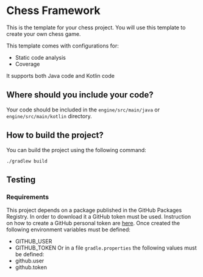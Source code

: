 
# Chess Framework


This is the template for your chess project. You will use this template to create your own chess game.

This template comes with configurations for:

- Static code analysis 
- Coverage

It supports both Java code and Kotlin code

## Where should you include your code?

Your code should be included in the `engine/src/main/java` or `engine/src/main/kotlin` directory.

## How to build the project?

You can build the project using the following command:

```./gradlew build```

## Testing

### Requirements

This project depends on a package published in the GitHub Packages Registry. In order to download it a GitHub token must be used.
Instruction on how to create a GitHub personal token are [here](https://docs.github.com/en/authentication/keeping-your-account-and-data-secure/creating-a-personal-access-token). 
Once created the following environment variables must be defined:
* GITHUB_USER
* GITHUB_TOKEN
Or in a file `gradle.properties` the following values must be defined: 
* github.user 
* github.token
